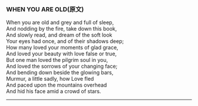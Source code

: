 ### WHEN YOU ARE OLD(原文) 

When you are old and grey and full of sleep,   
And nodding by the fire, take down this book,   
And slowly read, and dream of the soft look   
Your eyes had once, and of their shadows deep;   
How many loved your moments of glad grace,   
And loved your beauty with love false or true,   
But one man loved the pilgrim soul in you,   
And loved the sorrows of your changing face;   
And bending down beside the glowing bars,   
Murmur, a little sadly, how Love fled   
And paced upon the mountains overhead   
And hid his face amid a crowd of stars.   


----

